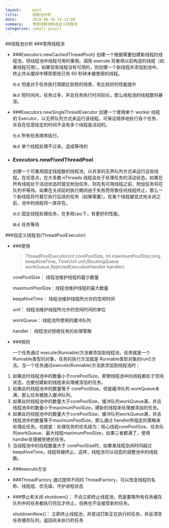 ```yaml
---
layout:     post
title:      线程池分析
date:       2016-06-16 14:13:00
summary:    常用线程池和自定义线程池
categories: jekyll pixyll
---
```

##线程池分析
###常用线程池
* ###Executors.newCachedThreadPool()
	创建一个根据需要创建新线程的线程池，但线程池中线程可用时重用。调用 execute 将重用以前构造的线程（如果线程可用）。如果现有线程没有可用的，则创建一个新线程并添加到池中。终止并从缓存中移除那些已有 60 秒钟未被使用的线程。
	
	`优点` 但是对于任务执行周期比较短的场景，有比较好的性能提升
	
	`缺点` 短时间内，任务过多，并且任务执行时间较长，那么线程池的线程数将暴涨。
	
* ###Executors.newSingleThreadExecutor
	创建一个使用单个 worker 线程的 Executor，以无界队列方式来运行该线程。可保证顺序地执行各个任务，并且在任意给定的时间不会有多个线程是活动的。
	
	`优点` 所有任务顺序执行。
	
	`缺点` 单个线程处理不过来，造成等待的
	
* ### Executors.newFixedThreadPool
	创建一个可重用固定线程数的线程池，以共享的无界队列方式来运行这些线程。在任意点，在大多数 nThreads 线程会处于处理任务的活动状态。如果在所有线程处于活动状态时提交附加任务，则在有可用线程之前，附加任务将在队列中等待。如果在关闭前的执行期间由于失败而导致任何线程终止，那么一个新线程将代替它执行后续的任务（如果需要）。在某个线程被显式地关闭之前，池中的线程将一直存在。 
	
	`优点` 固定线程处理任务，在多核cpu下，有更好的性能。
	
	`缺点` 任务等待
	
###自定义线程池(ThreadPoolExecutor)
* ###使用
	>ThreadPoolExecutor(int corePoolSize, int maximumPoolSize,long keepAliveTime, TimeUnit unit,BlockingQueue workQueue,RejectedExecutionHandler handler)
	
	corePoolSize： 线程池维护线程的最少数量
	
	maximumPoolSize：线程池维护线程的最大数量
	
	keepAliveTime： 线程池维护线程所允许的空闲时间
	
	unit： 线程池维护线程所允许的空闲时间的单位
	
	workQueue： 线程池所使用的缓冲队列
	
	handler： 线程池对拒绝任务的处理策略

* ###规则
	
	一个任务通过 execute(Runnable)方法被添加到线程池，任务就是一个 Runnable类型的对象，任务的执行方法就是 Runnable类型对象的run()方法。当一个任务通过execute(Runnable)方法欲添加到线程池时：
	
1. 如果此时线程池中的数量小于corePoolSize，即使线程池中的线程都处于空闲状态，也要创建新的线程来处理被添加的任务。
2. 如果此时线程池中的数量等于 corePoolSize，但是缓冲队列 workQueue未满，那么任务被放入缓冲队列。
3. 如果此时线程池中的数量大于corePoolSize，缓冲队列workQueue满，并且线程池中的数量小于maximumPoolSize，建新的线程来处理被添加的任务。
4. 如果此时线程池中的数量大于corePoolSize，缓冲队列workQueue满，并且线程池中的数量等于maximumPoolSize，那么通过 handler所指定的策略来处理此任务。也就是：处理任务的优先级为：核心线程corePoolSize、任务队列workQueue、最大线程maximumPoolSize，如果三者都满了，使用handler处理被拒绝的任务。
5. 当线程池中的线程数量大于 corePoolSize时，如果某线程空闲时间超过keepAliveTime，线程将被终止。这样，线程池可以动态的调整池中的线程数。

* ###execute方法
	
* ###ThreadFactory
	通过提供不同的 ThreadFactory，可以改变线程的名称、线程组、优先级、守护进程状态
	
* ###停止和关闭
	shutdown()： 不会立即终止线程池，而是要等所有任务缓存队列中的任务都执行完后才终止，但再也不会接受新的任务。
	
	shutdownNow()： 立即终止线程池，并尝试打断正在执行的任务，并且清空任务缓存队列，返回尚未执行的任务

	




	
	
	
